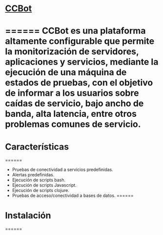 # [CCBot](http://www.interware.com.mx)
======
CCBot es una plataforma altamente configurable que permite la monitorización de servidores, aplicaciones y servicios, mediante la ejecución de una máquina de estados de pruebas, con el objetivo de informar a los usuarios sobre caídas de servicio, bajo ancho de banda, alta latencia, entre otros problemas comunes de servicio.
======
# Características
======
* Pruebas de conectividad a servicios predefinidas.
* Alertas predefinidas.
* Ejecución de scripts bash.
* Ejecución de scripts Javascript.
* Ejecución de scripts clojure.
* Pruebas de acceso/conectividad a bases de datos.
======
# Instalación
======
